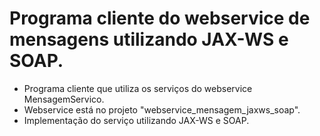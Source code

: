 # Programa cliente do webservice de mensagens utilizando JAX-WS e SOAP.

- Programa cliente que utiliza os serviços do webservice MensagemServico.
- Webservice está no projeto "webservice_mensagem_jaxws_soap".
- Implementação do serviço utilizando JAX-WS e SOAP.